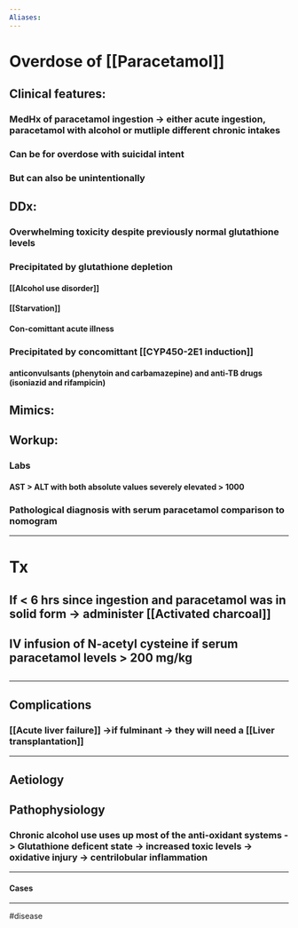 ```yaml
---
Aliases:
---
```

# Overdose of [[Paracetamol]]
## Clinical features:
### MedHx of paracetamol ingestion -> either acute ingestion, paracetamol with alcohol or mutliple different chronic intakes 
### Can be for overdose with suicidal intent
### But can also be unintentionally 
## DDx:
### Overwhelming toxicity despite previously normal glutathione levels
### Precipitated by glutathione depletion
#### [[Alcohol use disorder]]
#### [[Starvation]]
#### Con-comittant acute illness
### Precipitated by concomittant [[CYP450-2E1 induction]]
#### anticonvulsants (phenytoin and carbamazepine) and anti-TB drugs (isoniazid and rifampicin)
## Mimics:
###
## Workup:
### Labs
#### AST > ALT with both absolute values severely elevated > 1000
### Pathological diagnosis with serum paracetamol comparison to nomogram

---
# Tx
## If < 6 hrs since ingestion and paracetamol was in solid form -> administer [[Activated charcoal]]
## IV infusion of N-acetyl cysteine if serum paracetamol levels > 200 mg/kg
##

---
## Complications
### [[Acute liver failure]] ->if fulminant -> they will need a [[Liver transplantation]]

---
## Aetiology
## Pathophysiology
### Chronic alcohol use uses up most of the anti-oxidant systems -> Glutathione deficent state -> increased toxic levels ->  oxidative injury -> centrilobular inflammation

---
#### Cases


---
#disease 